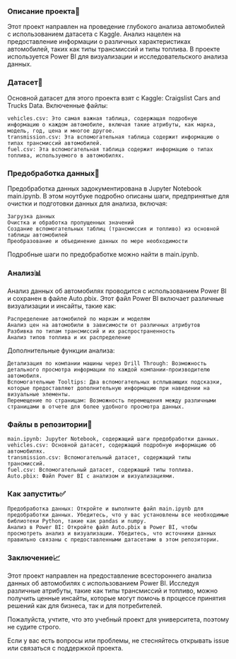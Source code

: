 ### Описание проекта👾

Этот проект направлен на проведение глубокого анализа автомобилей с использованием датасета с Kaggle. Анализ нацелен на предоставление информации о различных характеристиках автомобилей, таких как типы трансмиссий и типы топлива. В проекте используется Power BI для визуализации и исследовательского анализа данных.

### Датасет🚗

Основной датасет для этого проекта взят с Kaggle: Craigslist Cars and Trucks Data.
Включенные файлы:

    vehicles.csv: Это самая важная таблица, содержащая подробную информацию о каждом автомобиле, включая такие атрибуты, как марка, модель, год, цена и многое другое.
    transmission.csv: Эта вспомогательная таблица содержит информацию о типах трансмиссий автомобилей.
    fuel.csv: Эта вспомогательная таблица содержит информацию о типах топлива, используемого в автомобилях.

### Предобработка данных🔄

Предобработка данных задокументирована в Jupyter Notebook main.ipynb. В этом ноутбуке подробно описаны шаги, предпринятые для очистки и подготовки данных для анализа, включая:

    Загрузка данных
    Очистка и обработка пропущенных значений
    Создание вспомогательных таблиц (трансмиссия и топливо) из основной таблицы автомобилей
    Преобразование и объединение данных по мере необходимости

Подробные шаги по предобработке можно найти в main.ipynb.

### Анализ📊

Анализ данных об автомобилях проводится с использованием Power BI и сохранен в файле Auto.pbix. Этот файл Power BI включает различные визуализации и инсайты, такие как:

    Распределение автомобилей по маркам и моделям
    Анализ цен на автомобили в зависимости от различных атрибутов
    Разбивка по типам трансмиссий и их распространенность
    Анализ типов топлива и их распределение

Дополнительные функции анализа:

    Детализация по компании машины через Drill Through: Возможность детального просмотра информации по каждой компании-производителю автомобиля.
    Вспомогательные Tooltips: Два вспомогательных всплывающих подсказки, которые предоставляют дополнительную информацию при наведении на визуальные элементы.
    Перемещение по страницам: Возможность перемещения между различными страницами в отчете для более удобного просмотра данных.

### Файлы в репозитории📌

    main.ipynb: Jupyter Notebook, содержащий шаги предобработки данных.
    vehicles.csv: Основной датасет, содержащий подробную информацию об автомобилях.
    transmission.csv: Вспомогательный датасет, содержащий типы трансмиссий.
    fuel.csv: Вспомогательный датасет, содержащий типы топлива.
    Auto.pbix: Файл Power BI с анализом и визуализациями.

### Как запустить✅

    Предобработка данных: Откройте и выполните файл main.ipynb для предобработки данных. Убедитесь, что у вас установлены все необходимые библиотеки Python, такие как pandas и numpy.
    Анализ в Power BI: Откройте файл Auto.pbix в Power BI, чтобы просмотреть анализ и визуализации. Убедитесь, что источники данных правильно связаны с предоставленными датасетами в этом репозитории.

### Заключение📈

Этот проект направлен на предоставление всестороннего анализа данных об автомобилях с использованием Power BI. Исследуя различные атрибуты, такие как типы трансмиссий и топливо, можно получить ценные инсайты, которые могут помочь в процессе принятия решений как для бизнеса, так и для потребителей.

Пожалуйста, учтите, что это учебный проект для университета, поэтому не судите строго.

Если у вас есть вопросы или проблемы, не стесняйтесь открывать issue или связаться с поддержкой проекта.
